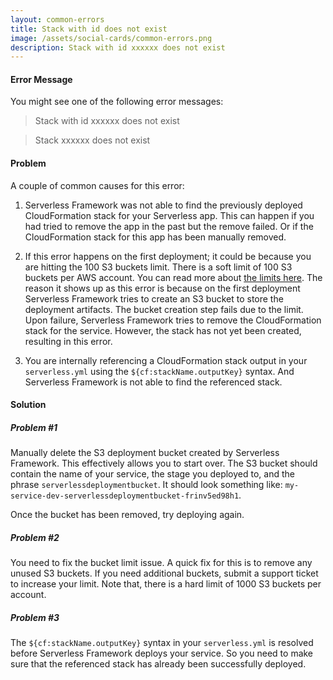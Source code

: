 ```yaml
---
layout: common-errors
title: Stack with id does not exist
image: /assets/social-cards/common-errors.png
description: Stack with id xxxxxx does not exist
---
```


#### Error Message

You might see one of the following error messages:

> Stack with id xxxxxx does not exist

> Stack xxxxxx does not exist

#### Problem

A couple of common causes for this error:

1. Serverless Framework was not able to find the previously deployed CloudFormation stack for your Serverless app. This can happen if you had tried to remove the app in the past but the remove failed. Or if the CloudFormation stack for this app has been manually removed.

2. If this error happens on the first deployment; it could be because you are hitting the 100 S3 buckets limit. There is a soft limit of 100 S3 buckets per AWS account. You can read more about [the limits here](https://docs.aws.amazon.com/AmazonS3/latest/dev/BucketRestrictions.html). The reason it shows up as this error is because on the first deployment Serverless Framework tries to create an S3 bucket to store the deployment artifacts. The bucket creation step fails due to the limit. Upon failure, Serverless Framework tries to remove the CloudFormation stack for the service. However, the stack has not yet been created, resulting in this error.

3. You are internally referencing a CloudFormation stack output in your `serverless.yml` using the `${cf:stackName.outputKey}` syntax. And Serverless Framework is not able to find the referenced stack.

#### Solution

##### Problem #1

Manually delete the S3 deployment bucket created by Serverless Framework. This effectively allows you to start over. The S3 bucket should contain the name of your service, the stage you deployed to, and the phrase `serverlessdeploymentbucket`. It should look something like: `my-service-dev-serverlessdeploymentbucket-frinv5ed98h1`.

Once the bucket has been removed, try deploying again.

##### Problem #2

You need to fix the bucket limit issue. A quick fix for this is to remove any unused S3 buckets. If you need additional buckets, submit a support ticket to increase your limit. Note that, there is a hard limit of 1000 S3 buckets per account.

##### Problem #3

The `${cf:stackName.outputKey}` syntax in your `serverless.yml` is resolved before Serverless Framework deploys your service. So you need to make sure that the referenced stack has already been successfully deployed.
